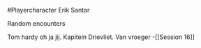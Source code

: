 #Playercharacter 
Erik Santar


Random encounters

Tom hardy oh ja jij. Kapitein Drievliet. Van vroeger -[[Session 16]]